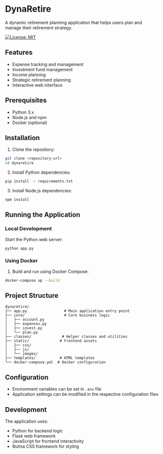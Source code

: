 # DynaRetire

A dynamic retirement planning application that helps users plan and manage their retirement strategy.

[![License: MIT](https://img.shields.io/badge/License-MIT-yellow.svg)](LICENSE)

## Features

- Expense tracking and management
- Investment fund management
- Income planning
- Strategic retirement planning
- Interactive web interface

## Prerequisites

- Python 3.x
- Node.js and npm
- Docker (optional)

## Installation

1. Clone the repository:
```bash
git clone <repository-url>
cd dynaretire
```

2. Install Python dependencies:
```bash
pip install -r requirements.txt
```

3. Install Node.js dependencies:
```bash
npm install
```

## Running the Application

### Local Development

Start the Python web server:
```bash
python app.py
```

### Using Docker

1. Build and run using Docker Compose:
```bash
docker-compose up --build
```

## Project Structure

```
dynaretire/
├── app.py                 # Main application entry point
├── core/                  # Core business logic
│   ├── account.py
│   ├── expenses.py
│   ├── invest.py
│   └── plan.py
├── classes/              # Helper classes and utilities
├── static/              # Frontend assets
│   ├── css/
│   ├── js/
│   └── images/
├── templates/           # HTML templates
└── docker-compose.yml  # Docker configuration
```

## Configuration

- Environment variables can be set in `.env` file
- Application settings can be modified in the respective configuration files

## Development

The application uses:
- Python for backend logic
- Flask web framework
- JavaScript for frontend interactivity
- Bulma CSS framework for styling
